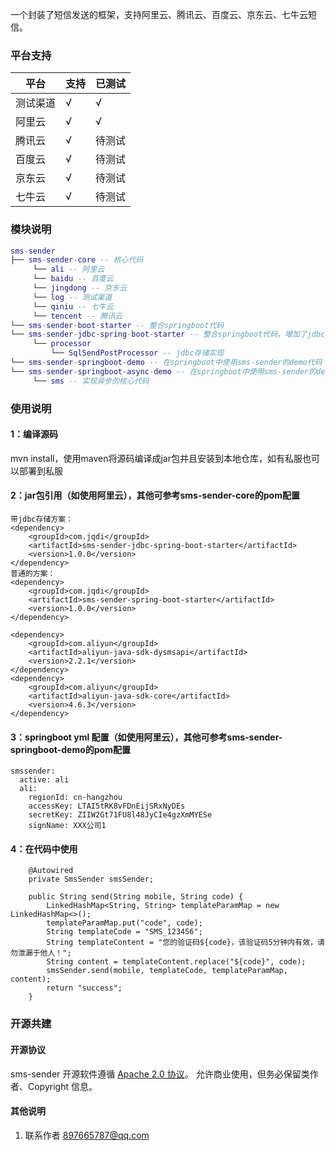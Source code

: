 一个封装了短信发送的框架，支持阿里云、腾讯云、百度云、京东云、七牛云短信。

### 平台支持

| 平台                 | 支持   | 已测试 |
| -------------------- |--------|--------|
| 测试渠道             | √      | √ |
| 阿里云               | √      | √ |
| 腾讯云               | √      | 待测试 |
| 百度云               | √      | 待测试 |
| 京东云               | √      | 待测试 |
| 七牛云               | √      | 待测试 |


### 模块说明

```lua
sms-sender
├── sms-sender-core -- 核心代码
	 └── ali -- 阿里云
	 └── baidu -- 百度云
	 └── jingdong -- 京东云
	 └── log -- 测试渠道
	 └── qiniu -- 七牛云
	 └── tencent -- 腾讯云
└── sms-sender-boot-starter -- 整合springboot代码
└── sms-sender-jdbc-spring-boot-starter -- 整合springboot代码，增加了jdbc存储方案，自动创建表短信模板(sms_template)、短信发送记录(sms_record)2张表
	 └── processor
	 	 └── SqlSendPostProcessor -- jdbc存储实现
└── sms-sender-springboot-demo -- 在springboot中使用sms-sender的demo代码（同步发送短信）
└── sms-sender-springboot-async-demo -- 在springboot中使用sms-sender的demo代码（包含存储设计的异步发送短信）
	 └── sms -- 实现异步的核心代码
```

### 使用说明

#### 1：编译源码
mvn install，使用maven将源码编译成jar包并且安装到本地仓库，如有私服也可以部署到私服

#### 2：jar包引用（如使用阿里云），其他可参考sms-sender-core的pom配置

```
带jdbc存储方案：
<dependency>
    <groupId>com.jqdi</groupId>
    <artifactId>sms-sender-jdbc-spring-boot-starter</artifactId>
    <version>1.0.0</version>
</dependency>
普通的方案：
<dependency>
    <groupId>com.jqdi</groupId>
    <artifactId>sms-sender-spring-boot-starter</artifactId>
    <version>1.0.0</version>
</dependency>

<dependency>
	<groupId>com.aliyun</groupId>
	<artifactId>aliyun-java-sdk-dysmsapi</artifactId>
	<version>2.2.1</version>
</dependency>
<dependency>
	<groupId>com.aliyun</groupId>
	<artifactId>aliyun-java-sdk-core</artifactId>
	<version>4.6.3</version>
</dependency>
```
#### 3：springboot yml 配置（如使用阿里云），其他可参考sms-sender-springboot-demo的pom配置
```
smssender:
  active: ali
  ali:
    regionId: cn-hangzhou
    accessKey: LTAI5tRK8vFDnEijSRxNyDEs
    secretKey: ZIIW2Gt71FU8l48JyCIe4gzXmMYESe
    signName: XXX公司1
```
#### 4：在代码中使用
```
	@Autowired
	private SmsSender smsSender;

	public String send(String mobile, String code) {
		LinkedHashMap<String, String> templateParamMap = new LinkedHashMap<>();
		templateParamMap.put("code", code);
		String templateCode = "SMS_123456";
		String templateContent = "您的验证码${code}，该验证码5分钟内有效，请勿泄漏于他人！";
		String content = templateContent.replace("${code}", code);
		smsSender.send(mobile, templateCode, templateParamMap, content);
		return "success";
	}
```

### 开源共建

#### 开源协议

sms-sender 开源软件遵循 [Apache 2.0 协议](https://www.apache.org/licenses/LICENSE-2.0.html)。
允许商业使用，但务必保留类作者、Copyright 信息。

#### 其他说明

1. 联系作者 <a href="mailto:897665787@qq.com">897665787@qq.com</a>
